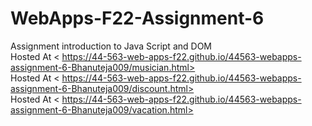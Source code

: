 # WebApps-F22-Assignment-6
Assignment introduction to Java Script and DOM <br>
Hosted At < https://44-563-web-apps-f22.github.io/44563-webapps-assignment-6-Bhanuteja009/musician.html> <br>
Hosted At < https://44-563-web-apps-f22.github.io/44563-webapps-assignment-6-Bhanuteja009/discount.html> <br>
Hosted At < https://44-563-web-apps-f22.github.io/44563-webapps-assignment-6-Bhanuteja009/vacation.html>
